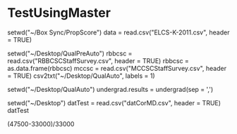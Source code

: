 # TestUsingMaster
setwd("~/Box Sync/PropScore")
data = read.csv("ELCS-K-2011.csv", header = TRUE)


setwd("~/Desktop/QualPreAuto")
rbbcsc = read.csv("RBBCSCStaffSurvey.csv", header = TRUE)
rbbcsc = as.data.frame(rbbcsc)
mccsc = read.csv("MCCSCStaffSurvey.csv", header = TRUE)
csv2txt("~/Desktop/QualAuto", labels = 1)


setwd("~/Desktop/QualAuto")
undergrad.results = undergrad(sep = ',')

setwd("~/Desktop")
datTest = read.csv("datCorMD.csv", header = TRUE)
datTest

(47500-33000)/33000

